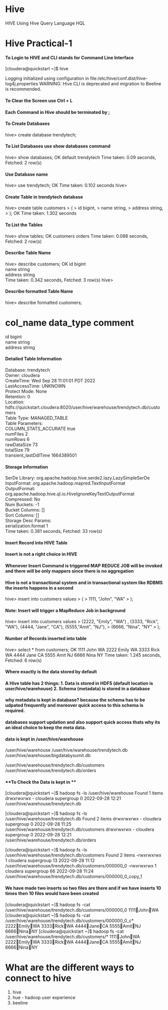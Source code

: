 # Hive
HIVE Using Hive Query Language HQL


# Hive Practical-1

#### **To Login to HIVE and CLI stands for Command Line Interface**
[cloudera@quickstart ~]$ hive

Logging initialized using configuration in file:/etc/hive/conf.dist/hive-log4j.properties
WARNING: Hive CLI is deprecated and migration to Beeline is recommended.

#### To Clear the Screen use Ctrl + L
#### Each Command in Hive should be terminated by ;


#### **To Create Databases**

hive> create database trendytech;

#### To List Databases use show databases command

hive> show databases;
OK
default
trendytech
Time taken: 0.09 seconds, Fetched: 2 row(s)

#### Use Database name

hive> use trendytech;
OK
Time taken: 0.102 seconds
hive> 
#### Create Table in trendytech database
hive> create table customers
    > (
    > id bigint,
    > name string,
    > address string,
    > );
 OK
 Time taken: 1.302 seconds

#### To List the Tables

hive> show tables;
OK
customers
orders
Time taken: 0.088 seconds, Fetched: 2 row(s)

#### Describe Table Name

hive> describe customers;
OK
id                  	bigint              	                    
name                	string              	                    
address             	string              	                    
Time taken: 0.342 seconds, Fetched: 3 row(s)
hive> 


#### Describe formatted Table Name

hive> describe formatted customers;

# col_name            	data_type           	comment             
	 	 
id                  	bigint              	                    
name                	string              	                    
address             	string              	                    

#### Detailed Table Information	 	 
Database:           	trendytech          	 
Owner:              	cloudera            	 
CreateTime:         	Wed Sep 28 11:01:01 PDT 2022	 
LastAccessTime:     	UNKNOWN             	 
Protect Mode:       	None                	 
Retention:          	0                   	 
Location:           	hdfs://quickstart.cloudera:8020/user/hive/warehouse/trendytech.db/customers	 
Table Type:         	MANAGED_TABLE       	 
Table Parameters:	 	 
	COLUMN_STATS_ACCURATE	true                
	numFiles            	2                   
	numRows             	6                   
	rawDataSize         	73                  
	totalSize           	79                  
	transient_lastDdlTime	1664389501          
	 	 
#### Storage Information	 	 
SerDe Library:      	org.apache.hadoop.hive.serde2.lazy.LazySimpleSerDe	 
InputFormat:        	org.apache.hadoop.mapred.TextInputFormat	 
OutputFormat:       	org.apache.hadoop.hive.ql.io.HiveIgnoreKeyTextOutputFormat	 
Compressed:         	No                  	 
Num Buckets:        	-1                  	 
Bucket Columns:     	[]                  	 
Sort Columns:       	[]                  	 
Storage Desc Params:	 	 
	serialization.format	1                   
Time taken: 0.381 seconds, Fetched: 33 row(s)

#### **Insert Record into HIVE Table**
#### **Insert is not a right choice in HIVE**
#### **Whenever Insert Command is triggered MAP REDUCE JOB will be invoked and there will be only mappers since there is no aggregation**
#### **Hive is not a transactional system and in transactional system like RDBMS the inserts happens in a second**

hive> insert into customers values
    > (
    > 1111, "John", "WA"
    > );
    
#### Note: **Insert will trigger a MapReduce Job in background**

hive> insert into customers values
    > (2222, "Emily", "WA") , (3333, "Rick", "WA"), (4444, "Jane", "CA"), (5555,"Amit", "NJ"),
    > (6666, "Nina", "NY"
    > );
    
 #### **Number of Records inserted into table**
 
 hive> select * from customers;
OK
1111	John	WA
2222	Emily	WA
3333	Rick	WA
4444	Jane	CA
5555	Amit	NJ
6666	Nina	NY
Time taken: 1.245 seconds, Fetched: 6 row(s)

#### **Where exactly is the data stored by default**
#### **A Hive table has 2 things: 1. Data is stored in HDFS (default location is user/hive/warehouse) 2. Schema (metadata) is stored in a database**
#### **why metadata is kept in database? because the schema has to be udpated frequently and moreover quick access to this schema is required.**
#### **databases support updation and also support quick access thats why its an ideal choice to keep the meta data.**
#### data is kept in /user/hive/warehouse

/user/hive/warehouse
/user/hive/warehouse/trendytech.db
/user/hive/warehouse/bigdatabysumit.db

/user/hive/warehouse/trendytech.db/customers
/user/hive/warehouse/trendytech.db/orders

#### **To Check the Data is kept in **

[cloudera@quickstart ~]$ hadoop fs -ls /user/hive/warehouse
Found 1 items
drwxrwxrwx   - cloudera supergroup          0 2022-09-28 12:21 /user/hive/warehouse/trendytech.db

[cloudera@quickstart ~]$ hadoop fs -ls /user/hive/warehouse/trendytech.db
Found 2 items
drwxrwxrwx   - cloudera supergroup          0 2022-09-28 11:25 /user/hive/warehouse/trendytech.db/customers
drwxrwxrwx   - cloudera supergroup          0 2022-09-28 12:21 /user/hive/warehouse/trendytech.db/orders

[cloudera@quickstart ~]$ hadoop fs -ls /user/hive/warehouse/trendytech.db/customers
Found 2 items
-rwxrwxrwx   1 cloudera supergroup         13 2022-09-28 11:12 /user/hive/warehouse/trendytech.db/customers/000000_0
-rwxrwxrwx   1 cloudera supergroup         66 2022-09-28 11:24 /user/hive/warehouse/trendytech.db/customers/000000_0_copy_1

#### **We have made two inserts so two files are there and if we have inserts 10 times then 10 files would have been created**

[cloudera@quickstart ~]$ hadoop fs -cat /user/hive/warehouse/trendytech.db/customers/000000_0
1111JohnWA
[cloudera@quickstart ~]$ hadoop fs -cat /user/hive/warehouse/trendytech.db/customers/000000_0_c*
2222EmilyWA
3333RickWA
4444JaneCA
5555AmitNJ
6666NinaNY
[cloudera@quickstart ~]$ hadoop fs -cat /user/hive/warehouse/trendytech.db/customers/*
1111JohnWA
2222EmilyWA
3333RickWA
4444JaneCA
5555AmitNJ
6666NinaNY

# What are the different ways to connect to hive
1. hive
2. hue - hadoop user experience
3. beeline





